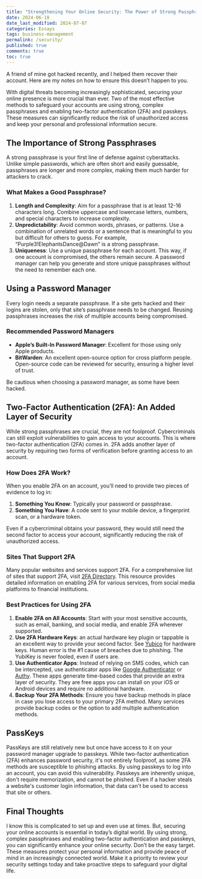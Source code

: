 ```yaml
---
title: "Strengthening Your Online Security: The Power of Strong Passphrases, Two-Factor Authentication and PassKeys"
date: 2024-06-18
date_last_modified: 2024-07-07
categories: Essays
tags: business-management
permalink: /security/
published: true
comments: true
toc: true
---
```

A friend of mine got hacked recently, and I helped them recover their account. Here are my notes on how to ensure this doesn’t happen to you.
<!--more--> 
With digital threats becoming increasingly sophisticated, securing your online presence is more crucial than ever. Two of the most effective methods to safeguard your accounts are using strong, complex passphrases and enabling two-factor authentication (2FA) and passkeys. These measures can significantly reduce the risk of unauthorized access and keep your personal and professional information secure.

## The Importance of Strong Passphrases

A strong passphrase is your first line of defense against cyberattacks. Unlike simple passwords, which are often short and easily guessable, passphrases are longer and more complex, making them much harder for attackers to crack.

### What Makes a Good Passphrase?

1. **Length and Complexity**: Aim for a passphrase that is at least 12-16 characters long. Combine uppercase and lowercase letters, numbers, and special characters to increase complexity.
2. **Unpredictability**: Avoid common words, phrases, or patterns. Use a combination of unrelated words or a sentence that is meaningful to you but difficult for others to guess. For example, “Purple3!ElephantsDance@Dawn” is a strong passphrase.
3. **Uniqueness**: Use a unique passphrase for each account. This way, if one account is compromised, the others remain secure. A password manager can help you generate and store unique passphrases without the need to remember each one.

## Using a Password Manager

Every login needs a separate passphrase. If a site gets hacked and their logins are stolen, only that site’s passphrase needs to be changed. Reusing passphrases increases the risk of multiple accounts being compromised.

### Recommended Password Managers

- **Apple’s Built-In Password Manager**: Excellent for those using only Apple products.
- **BitWarden**: An excellent open-source option for cross platform people. Open-source code can be reviewed for security, ensuring a higher level of trust.

Be cautious when choosing a password manager, as some have been hacked.

## Two-Factor Authentication (2FA): An Added Layer of Security

While strong passphrases are crucial, they are not foolproof. Cybercriminals can still exploit vulnerabilities to gain access to your accounts. This is where two-factor authentication (2FA) comes in. 2FA adds another layer of security by requiring two forms of verification before granting access to an account.

### How Does 2FA Work?

When you enable 2FA on an account, you’ll need to provide two pieces of evidence to log in:
1. **Something You Know**: Typically your password or passphrase.
2. **Something You Have**: A code sent to your mobile device, a fingerprint scan, or a hardware token.

Even if a cybercriminal obtains your password, they would still need the second factor to access your account, significantly reducing the risk of unauthorized access.

### Sites That Support 2FA

Many popular websites and services support 2FA. For a comprehensive list of sites that support 2FA, visit [2FA Directory](https://2fa.directory/). This resource provides detailed information on enabling 2FA for various services, from social media platforms to financial institutions.

### Best Practices for Using 2FA

1. **Enable 2FA on All Accounts**: Start with your most sensitive accounts, such as email, banking, and social media, and enable 2FA wherever supported.
2. **Use 2FA Hardware Keys**: an actual hardware key plugin or tappable is an excellent way to provide your second factor. See [Yubico](https://www.yubico.com) for hardware keys. Human error is the #1 cause of breaches due to phishing. The YubiKey is never fooled, even if users are.
3. **Use Authenticator Apps**: Instead of relying on SMS codes, which can be intercepted, use authenticator apps like [Google Authenticator](https://support.google.com/accounts/answer/1066447) or [Authy](https://authy.com). These apps generate time-based codes that provide an extra layer of security. They are free apps you can install on your iOS or Android devices and require no additional hardware.
4. **Backup Your 2FA Methods**: Ensure you have backup methods in place in case you lose access to your primary 2FA method. Many services provide backup codes or the option to add multiple authentication methods.

## PassKeys
PassKeys are still relatively new but once have access to it on your password manager upgrade to passkeys. While two-factor authentication (2FA) enhances password security, it's not entirely foolproof, as some 2FA methods are susceptible to phishing attacks. By using passkeys to log into an account, you can avoid this vulnerability. Passkeys are inherently unique, don't require memorization, and cannot be phished. Even if a hacker steals a website's customer login information, that data can't be used to access that site or others.

## Final Thoughts
I know this is complicated to set up and even use at times. But, securing your online accounts is essential in today’s digital world. By using strong, complex passphrases and enabling two-factor authentication and passkeys, you can significantly enhance your online security. Don’t be the easy target. These measures protect your personal information and provide peace of mind in an increasingly connected world. Make it a priority to review your security settings today and take proactive steps to safeguard your digital life.
